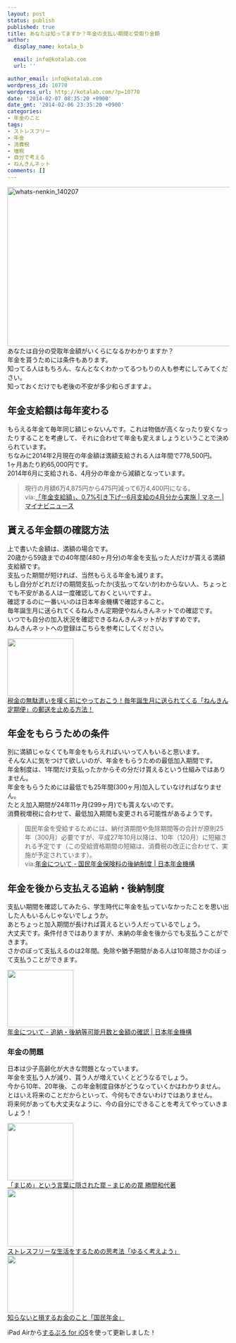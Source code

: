 ```yaml
---
layout: post
status: publish
published: true
title: あなたは知ってますか？年金の支払い期間と受取り金額
author:
  display_name: kotala_b

  email: info@kotalab.com
  url: ''

author_email: info@kotalab.com
wordpress_id: 10770
wordpress_url: http://kotalab.com/?p=10770
date: '2014-02-07 08:35:20 +0900'
date_gmt: '2014-02-06 23:35:20 +0900'
categories:
- 年金のこと
tags:
- ストレスフリー
- 年金
- 消費税
- 増税
- 自分で考える
- ねんきんネット
comments: []
---
```

<p><img src="http://kotalab.com/wp-content/uploads/whats-nenkin_140207-546x361.jpg" alt="whats-nenkin_140207" width="546" height="361" class="alignnone size-large wp-image-10790" /><br />
あなたは自分の受取年金額がいくらになるかわかりますか？<br />
年金を貰うためには条件もあります。<br />
知ってる人はもちろん、なんとなくわかってるつもりの人も参考にしてみてください。<br />
知っておくだけでも老後の不安が多少和らぎますよ。<br />
<!--more--></p>
<h2>年金支給額は毎年変わる</h2>
<p>もらえる年金て毎年同じ額じゃないんです。これは物価が高くなったり安くなったりすることを考慮して、それに合わせて年金も変えましょうということで決められています。<br />
ちなみに2014年2月現在の年金額は<span class="b">満額支給</span>される人は年間で778,500円。<br />
1ヶ月あたり約65,000円です。<br />
2014年6月に支給される、4月分の年金から減額となっています。</p>
<blockquote><p>現行の月額6万4,875円から475円減って6万4,400円になる。<br />
via:<a href="http://s.news.mynavi.jp/news/2014/02/03/146/" target="_blank">「年金支給額」、0.7%引き下げ--6月支給の4月分から実施 | マネー | マイナビニュース</a><span class="removed_link" title="http://b.hatena.ne.jp/entry/http://s.news.mynavi.jp/news/2014/02/03/146/"><img border="0" src="http://b.hatena.ne.jp/entry/image/http://s.news.mynavi.jp/news/2014/02/03/146/" alt="" /></span> </p></blockquote>
<h2>貰える年金額の確認方法</h2>
<p>上で書いた金額は、満額の場合です。<br />
20歳から59歳までの40年間(480ヶ月分)の年金を支払った人だけが貰える満額支給額です。<br />
支払った期間が短ければ、当然もらえる年金も減ります。<br />
もし自分がどれだけの期間支払ったか(支払ってないか)わからない人、ちょっとでも不安がある人は一度確認しておくといいですよ。<br />
<span class="b">確認するのに一番いいのは日本年金機構で確認すること</span>。<br />
毎年誕生月に送られてくるねんきん定期便やねんきんネットでの確認です。<br />
いつでも自分の加入状況を確認できるねんきんネットがおすすめです。<br />
ねんきんネットへの登録はこちらを参考にしてください。</p>
<div class="shht">
<div class="shhtimg"><a href="http://kotalab.com/stop-nenkin-teikibin" target="_blank"><img src="http://kotalab.com/wp-content/uploads/nenkin_130123.png" alt="" width="150" height="130" /></a></div>
<div class="shhttext"><a href="http://kotalab.com/stop-nenkin-teikibin" target="_blank">税金の無駄遣いを嘆く前にやっておこう！毎年誕生月に送られてくる「ねんきん定期便」の郵送を止める方法！</a><span class="removed_link" title="http://b.hatena.ne.jp/entry/http://kotalab.com/stop-nenkin-teikibin"><img border="0" src="http://b.hatena.ne.jp/entry/image/http://kotalab.com/stop-nenkin-teikibin" alt="" /></span></div>
</div>
<h2>年金をもらうための条件</h2>
<p>別に満額じゃなくても年金をもらえればいいって人もいると思います。<br />
そんな人に気をつけて欲しいのが、年金をもらうための最低加入期間です。<br />
年金制度は、1年間だけ支払ったかからその分だけ貰えるという仕組みではありません。<br />
年金をもらうためには最低でも25年間(300ヶ月)加入していなければなりません。<br />
たとえ加入期間が24年11ヶ月(299ヶ月)でも貰えないのです。<br />
消費税増税に合わせて、最低加入期間も変更される可能性があるようです。</p>
<blockquote><p>国民年金を受給するためには、納付済期間や免除期間等の合計が原則25年（300月）必要ですが、平成27年10月以降は、10年（120月）に短縮される予定です（この受給資格期間の短縮は、消費税の改正に合わせて、実施が予定されています）。<br />
via:<a href="http://www.nenkin.go.jp/n/www/service/detail.jsp?id=6221" target="_blank">年金について - 国民年金保険料の後納制度 | 日本年金機構</a><a href="http://b.hatena.ne.jp/entry/http://www.nenkin.go.jp/n/www/service/detail.jsp?id=6221" target="_blank"><img border="0" src="http://b.hatena.ne.jp/entry/image/http://www.nenkin.go.jp/n/www/service/detail.jsp?id=6221" alt="" /></a> </p></blockquote>
<h2>年金を後から支払える追納・後納制度</h2>
<p>支払い期間を確認してみたら、学生時代に年金を払っていなかったことを思い出した人もいるんじゃないでしょうか。<br />
あとちょっと加入期間が長ければ貰えるという人だっているでしょう。<br />
大丈夫です。条件付きではありますが、未納の年金を後からでも支払うことができます。<br />
さかのぼって支払えるのは2年間。免除や猶予期間がある人は10年間さかのぼって支払うことができます。</p>
<div class="shht">
<div class="shhtimg"><a href="https://www.nenkin.go.jp/n/www/service/detail.jsp?id=6077" target="_blank"><img src="http://capture.heartrails.com/150x130/shadow?https://www.nenkin.go.jp/n/www/service/detail.jsp?id=6077" alt="" width="150" height="130" /></a></div>
<div class="shhttext"><a href="https://www.nenkin.go.jp/n/www/service/detail.jsp?id=6077" target="_blank">年金について - 追納・後納等可能月数と金額の確認 | 日本年金機構</a><a href="http://b.hatena.ne.jp/entry/https://www.nenkin.go.jp/n/www/service/detail.jsp?id=6077" target="_blank"><img border="0" src="http://b.hatena.ne.jp/entry/image/https://www.nenkin.go.jp/n/www/service/detail.jsp?id=6077" alt="" /></a></div>
</div>
<div class="clear"></div>
<h3>年金の問題</h3>
<p>日本は少子高齢化が大きな問題となっています。<br />
年金を支払う人が減り、貰う人が増えていくとどうなるでしょう。<br />
今から10年、20年後、この年金制度自体がどうなっていくかはわかりません。<br />
とはいえ将来のことだからといって、今何もできないわけではありません。<br />
将来何があっても大丈夫なように、今の自分にできることを考えてやっていきましょう！</p>
<div class="shht">
<div class="shhtimg"><a href="http://kotalab.com/books-majimenowana" target="_blank"><img src="http://capture.heartrails.com/150x130/shadow?http://kotalab.com/books-majimenowana" alt="" width="150" height="130" /></a></div>
<div class="shhttext"><a href="http://kotalab.com/books-majimenowana" target="_blank">「まじめ」という言葉に隠された罠 &ndash; まじめの罠 勝間和代著</a><span class="removed_link" title="http://b.hatena.ne.jp/entry/http://kotalab.com/books-majimenowana"><img border="0" src="http://b.hatena.ne.jp/entry/image/http://kotalab.com/books-majimenowana" alt="" /></span></div>
</div>
<div class="shht">
<div class="shhtimg"><a href="http://kotalab.com/books-thinking" target="_blank"><img src="http://kotalab.com/wp-content/uploads/yuruku_121129.jpg" alt="" width="150" height="130" /></a></div>
<div class="shhttext"><a href="http://kotalab.com/books-thinking" target="_blank">ストレスフリーな生活をするための思考法「ゆるく考えよう」</a><span class="removed_link" title="http://b.hatena.ne.jp/entry/http://kotalab.com/books-thinking"><img border="0" src="http://b.hatena.ne.jp/entry/image/http://kotalab.com/books-thinking" alt="" /></span></div>
</div>
<div class="shht">
<div class="shhtimg"><a href="http://kotalab.com/money-nenkin" target="_blank"><img src="http://kotalab.com/wp-content/uploads/money-nenkin_140208-546x361.jpg" alt="" width="150" height="130" /></a></div>
<div class="shhttext"><a href="http://kotalab.com/money-nenkin" target="_blank">知らないと損するお金のこと「国民年金」</a><span class="removed_link" title="http://b.hatena.ne.jp/entry/http://kotalab.com/money-nenkin"><img border="0" src="http://b.hatena.ne.jp/entry/image/http://kotalab.com/money-nenkin" alt="" /></span></div>
</div>
<div class="clear"></div>
<p>iPad Airから<a href="https://itunes.apple.com/jp/app/surupuro-for-ios-buroguedita/id436676299?mt=8&uo=4&at=10l4yU" rel="nofollow" target="_blank">するぷろ for iOS</a>を使って更新しました！</p>
